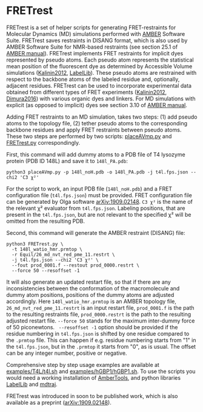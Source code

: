 # FRETrest
FRETrest is a set of helper scripts for generating FRET-restraints for Molecular Dynamics (MD) simulations performed with [AMBER] Software Suite. FRETrest saves restraints in DISANG format, which is also used by AMBER Software Suite for NMR-based restraints (see section 25.1 of [AMBER manual]).
FRETrest implements FRET restraints for implicit dyes represented by pseudo atoms. Each pseudo atom represents the statistical mean position of the fluorescent dye as determined by Accessible Volume simulations ([Kalinin2012], [LabelLib]). These pseudo atoms are restrained with respect to the backbone atoms of the labeled residue and, optionally, adjacent residues. FRETrest can be used to incorporate experimental data obtained from different types of FRET experiments ([Kalinin2012], [Dimura2016]) with various organic dyes and linkers. For MD simulations with explicit (as opposed to implicit) dyes see section 3.10 of [AMBER manual].

Adding FRET restraints to an MD simulation, takes two steps: (1) add pseudo atoms to the topology file, (2) tether pseudo atoms to the corresponding backbone residues and apply FRET restraints between pseudo atoms. These two steps are performed by two scripts: [placeAVmp.py](placeAVmp.py) and [FRETrest.py](FRETrest.py) correspondingly.

First, this command will add dummy atoms to a PDB file of T4 lysozyme protein (PDB ID 148L) and save it to `148l_PA.pdb`:
```
python3 placeAVmp.py -p 148l_noH.pdb -o 148l_PA.pdb -j t4l.fps.json --chi2 'C3 χ²'
```
For the script to work, an input PDB file (`148l_noH.pdb`) and a FRET configuration file (`t4l.fps.json`) must be provided. FRET configuration file can be generated by Olga software [arXiv:1909.02148]. `C3 χ²` is the name of the relevant χ² evaluator from `t4l.fps.json`. Labeling positions, that are present in the `t4l.fps.json`, but are not relevant to the specified χ² will be omitted from the resulting PDB.

Second, this command will generate the AMBER restraint (DISANG) file:
```
python3 FRETrest.py \
  -t 148l_watio_hmr.prmtop \
  -r Equil/26_md_nvt_red_pme_11.restrt \
  -j t4l.fps.json --chi2 'C3 χ²' \
  --fout prod_0001.f --restout prod_0000.restrt \
  --force 50 --resoffset -1
```
It will also generate an updated restart file, so that if there are any inconsistencies between the conformation of the macromolecule and dummy atom positions, positions of the dummy atoms are adjusted accordingly.
Here `148l_watio_hmr.prmtop` is an AMBER topology file, `26_md_nvt_red_pme_11.restrt` is an input restart file, `prod_0001.f` is the path to the resulting restraints file, `prod_0000.restrt` is the path to the resulting adjusted restart file. `--force 50` stands for the maximum inter-dummy force of 50 piconewtons. ` --resoffset -1` option should be provided if the residue numbering in `t4l.fps.json` is shifted by one residue compared to the `.prmtop` file. This can happen if e.g. residue numbering starts from "1" in the `t4l.fps.json`, but in the `.prmtop` it starts from "0", as is usual. The offset can be any integer number, positive or negative.

Comprehensive step by step usage examples are available at [examples/T4L/t4l.sh](examples/T4L/t4l.sh) and [examples/hGBP1/hGBP1.sh](examples/hGBP1/hGBP1.sh). To use the scripts you would need a working installation of [AmberTools], and python libraries [LabelLib] and [mdtraj].

FRETrest was introduced in soon to be published work, which is also available as a preprint ([arXiv:1909.02148]).

[AMBER manual]: http://ambermd.org/doc12/Amber18.pdf
[AmberTools]: http://ambermd.org/GetAmber.php#ambertools
[LabelLib]: https://github.com/Fluorescence-Tools/labellib
[mdtraj]: http://mdtraj.org
[arXiv:1909.02148]: https://arxiv.org/abs/1909.02148
[Kalinin2012]: https://www.nature.com/articles/nmeth.2222
[Dimura2016]: https://doi.org/10.1016/j.sbi.2016.11.012
[AMBER]: http://ambermd.org/
